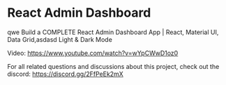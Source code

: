 # React Admin Dashboard
qwe
Build a COMPLETE React Admin Dashboard App | React, Material UI, Data Grid,asdasd Light & Dark Mode

Video: https://www.youtube.com/watch?v=wYpCWwD1oz0

For all related questions and discussions about this project, check out the discord: https://discord.gg/2FfPeEk2mX

